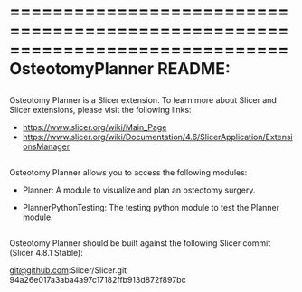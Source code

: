 ==============================================================================
OsteotomyPlanner README:
==============================================================================

##
Osteotomy Planner is a Slicer extension. To learn more about Slicer and Slicer
extensions, please visit the following links:
 - https://www.slicer.org/wiki/Main_Page
 - https://www.slicer.org/wiki/Documentation/4.6/SlicerApplication/ExtensionsManager

##
Osteotomy Planner allows you to access the following modules:
 - Planner:
   A module to visualize and plan an osteotomy surgery.


 - PlannerPythonTesting: The testing python module to test the Planner module.
 
 
 ##
 Osteotomy Planner should be built against the following Slicer commit (Slicer 4.8.1 Stable):
 
 git@github.com:Slicer/Slicer.git 94a26e017a3aba4a97c17182ffb913d872f897bc


